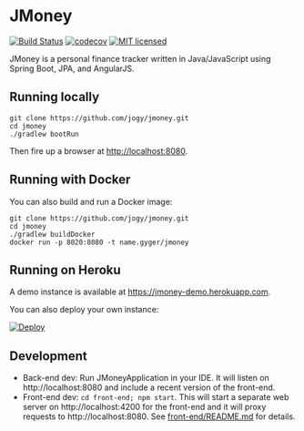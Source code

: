# JMoney

[![Build Status](https://travis-ci.org/jogy/jmoney.svg?branch=master)](https://travis-ci.org/jogy/jmoney) 
[![codecov](https://codecov.io/gh/jogy/jmoney/branch/master/graph/badge.svg)](https://codecov.io/gh/jogy/jmoney)
[![MIT licensed](https://img.shields.io/badge/license-MIT-blue.svg)](http://jogy.mit-license.org)

JMoney is a personal finance tracker written in Java/JavaScript using Spring Boot, JPA, and AngularJS.

## Running locally

```
git clone https://github.com/jogy/jmoney.git
cd jmoney
./gradlew bootRun
```
Then fire up a browser at <http://localhost:8080>.

## Running with Docker

You can also build and run a Docker image:
```
git clone https://github.com/jogy/jmoney.git
cd jmoney
./gradlew buildDocker
docker run -p 8020:8080 -t name.gyger/jmoney
```

## Running on Heroku

A demo instance is available at <https://jmoney-demo.herokuapp.com>.

You can also deploy your own instance: 

[![Deploy](https://www.herokucdn.com/deploy/button.svg)](https://heroku.com/deploy)

## Development

* Back-end dev: Run JMoneyApplication in your IDE. It will listen on http://localhost:8080 and include a recent version
of the front-end.
* Front-end dev: `cd front-end; npm start`. This will start a separate web server on http://localhost:4200 for the
front-end and it will proxy requests to http://localhost:8080. See [front-end/README.md](front-end/README.md) for 
details.